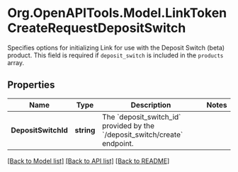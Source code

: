 # Org.OpenAPITools.Model.LinkTokenCreateRequestDepositSwitch
Specifies options for initializing Link for use with the Deposit Switch (beta) product. This field is required if `deposit_switch` is included in the `products` array.

## Properties

Name | Type | Description | Notes
------------ | ------------- | ------------- | -------------
**DepositSwitchId** | **string** | The &#x60;deposit_switch_id&#x60; provided by the &#x60;/deposit_switch/create&#x60; endpoint. | 

[[Back to Model list]](../README.md#documentation-for-models) [[Back to API list]](../README.md#documentation-for-api-endpoints) [[Back to README]](../README.md)

